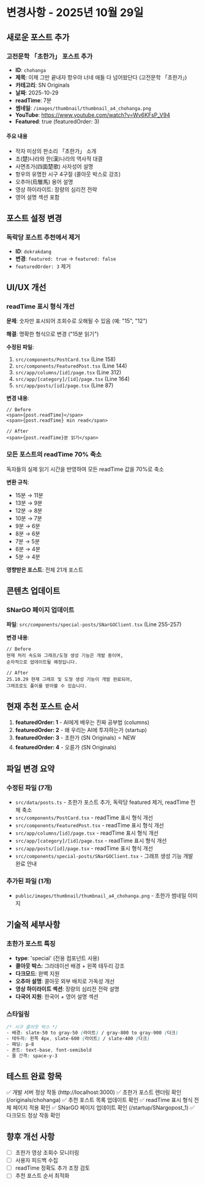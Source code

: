 # 변경사항 - 2025년 10월 29일

## 새로운 포스트 추가

### 고전문학 「초한가」 포스트 추가

- **ID**: `chohanga`
- **제목**: 이제 그만 끝내자 항우야 너네 애들 다 넘어왔단다 (고전문학 「초한가」)
- **카테고리**: SN Originals
- **날짜**: 2025-10-29
- **readTime**: 7분
- **썸네일**: `/images/thumbnail/thumbnail_a4_chohanga.png`
- **YouTube**: https://www.youtube.com/watch?v=Wv6KFsP_V94
- **Featured**: true (featuredOrder: 3)

#### 주요 내용

- 작자 미상의 판소리 「초한가」 소개
- 초(楚)나라와 한(漢)나라의 역사적 대결
- 사면초가(四面楚歌) 사자성어 설명
- 항우의 유명한 시구 4구절 (콜아웃 박스로 강조)
- 오추마(烏騅馬) 용어 설명
- 영상 하이라이트: 장량의 심리전 전략
- 영어 설명 섹션 포함

## 포스트 설정 변경

### 독락당 포스트 추천에서 제거

- **ID**: `dokrakdang`
- **변경**: `featured: true` → `featured: false`
- `featuredOrder: 3` 제거

## UI/UX 개선

### readTime 표시 형식 개선

**문제**: 숫자만 표시되어 조회수로 오해될 수 있음 (예: "15", "12")

**해결**: 명확한 형식으로 변경 ("15분 읽기")

**수정된 파일**:

1. `src/components/PostCard.tsx` (Line 158)
2. `src/components/FeaturedPost.tsx` (Line 144)
3. `src/app/columns/[id]/page.tsx` (Line 312)
4. `src/app/[category]/[id]/page.tsx` (Line 164)
5. `src/app/posts/[id]/page.tsx` (Line 87)

**변경 내용**:

```tsx
// Before
<span>{post.readTime}</span>
<span>{post.readTime} min read</span>

// After
<span>{post.readTime}분 읽기</span>
```

### 모든 포스트의 readTime 70% 축소

독자들의 실제 읽기 시간을 반영하여 모든 readTime 값을 70%로 축소

**변환 규칙**:

- 15분 → 11분
- 13분 → 9분
- 12분 → 8분
- 10분 → 7분
- 9분 → 6분
- 8분 → 6분
- 7분 → 5분
- 6분 → 4분
- 5분 → 4분

**영향받은 포스트**: 전체 21개 포스트

## 콘텐츠 업데이트

### SNarGO 페이지 업데이트

**파일**: `src/components/special-posts/SNarGOClient.tsx` (Line 255-257)

**변경 내용**:

```tsx
// Before
현재 처리 속도와 그래프/도형 생성 기능은 개발 중이며,
순차적으로 업데이트될 예정입니다.

// After
25.10.29 현재 그래프 및 도형 생성 기능이 개발 완료되어,
그래프로도 풀이를 받아볼 수 있습니다.
```

## 현재 추천 포스트 순서

1. **featuredOrder: 1** - AI에게 배우는 진짜 공부법 (columns)
2. **featuredOrder: 2** - 왜 우리는 AI에 투자하는가 (startup)
3. **featuredOrder: 3** - 초한가 (SN Originals) ⭐ NEW
4. **featuredOrder: 4** - 오륜가 (SN Originals)

## 파일 변경 요약

### 수정된 파일 (7개)

- `src/data/posts.ts` - 초한가 포스트 추가, 독락당 featured 제거, readTime 전체 축소
- `src/components/PostCard.tsx` - readTime 표시 형식 개선
- `src/components/FeaturedPost.tsx` - readTime 표시 형식 개선
- `src/app/columns/[id]/page.tsx` - readTime 표시 형식 개선
- `src/app/[category]/[id]/page.tsx` - readTime 표시 형식 개선
- `src/app/posts/[id]/page.tsx` - readTime 표시 형식 개선
- `src/components/special-posts/SNarGOClient.tsx` - 그래프 생성 기능 개발 완료 안내

### 추가된 파일 (1개)

- `public/images/thumbnail/thumbnail_a4_chohanga.png` - 초한가 썸네일 이미지

## 기술적 세부사항

### 초한가 포스트 특징

- **type**: 'special' (전용 컴포넌트 사용)
- **콜아웃 박스**: 그라데이션 배경 + 왼쪽 테두리 강조
- **다크모드**: 완벽 지원
- **오추마 설명**: 콜아웃 외부 배치로 가독성 개선
- **영상 하이라이트 섹션**: 장량의 심리전 전략 설명
- **다국어 지원**: 한국어 + 영어 설명 섹션

### 스타일링

```css
/* 시구 콜아웃 박스 */
- 배경: slate-50 to gray-50 (라이트) / gray-800 to gray-900 (다크)
- 테두리: 왼쪽 4px, slate-600 (라이트) / slate-400 (다크)
- 패딩: p-8
- 폰트: text-base, font-semibold
- 줄 간격: space-y-3
```

## 테스트 완료 항목

✅ 개발 서버 정상 작동 (http://localhost:3000)
✅ 초한가 포스트 렌더링 확인 (/originals/chohanga)
✅ 추천 포스트 목록 업데이트 확인
✅ readTime 표시 형식 전체 페이지 적용 확인
✅ SNarGO 페이지 업데이트 확인 (/startup/SNargopost_1)
✅ 다크모드 정상 작동 확인

## 향후 개선 사항

- [ ] 초한가 영상 조회수 모니터링
- [ ] 사용자 피드백 수집
- [ ] readTime 정확도 추가 조정 검토
- [ ] 추천 포스트 순서 최적화
